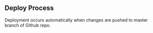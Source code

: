 ## Deploy Process

Deployment occurs automatically when changes are pushed to master branch of Github repo.
